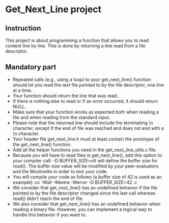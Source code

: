 # Get_Next_Line project
## Instruction
This project is about programming a function that allows you to read content line by line. This is done by returning a line read from a file descriptor.
## Mandatory part
+ Repeated calls (e.g., using a loop) to your get_next_line() function should let you read the text file pointed to by the file descriptor, one line at a time.
+ Your function should return the line that was read.
+ If there is nothing else to read or if an error occurred, it should return NULL.
+ Make sure that your function works as expected both when reading a file and when reading from the standard input.
+ Please note that the returned line should include the terminating \n character, except if the end of file was reached and does not end with a \n character.
+ Your header file get_next_line.h must at least contain the prototype of the get_next_line() function.
+ Add all the helper functions you need in the get_next_line_utils.c file.
+ Because you will have to read files in get_next_line(), add this option to your compiler call: -D BUFFER_SIZE=nIt will define the buffer size for read(). The buffer size value will be modified by your peer-evaluators and the Moulinette in order to test your code.
+ You will compile your code as follows (a buffer size of 42 is used as an example): cc -Wall -Wextra -Werror -D BUFFER_SIZE=42 <files>.c
+ We consider that get_next_line() has an undefined behavior if the file pointed to by the file descriptor changed since the last call whereas read() didn’t reach the end of file.
+ We also consider that get_next_line() has an undefined behavior when reading a binary file. However, you can implement a logical way to handle this behavior if you want to.
